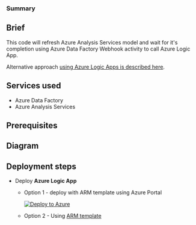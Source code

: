 ### Summary

## Brief
This code will refresh Azure Analysis Services model and wait for it's completion using Azure Data Factory Webhook activity to call Azure Logic App.

Alternative approach [using Azure Logic Apps is described here](../refresh-analysis-services-logic-app/index.md).

## Services used

- Azure Data Factory
- Azure Analysis Services

## Prerequisites



## Diagram

## Deployment steps

* Deploy **Azure Logic App**

  * Option 1 - deploy with ARM template using Azure Portal
  
    [![Deploy to Azure](https://aka.ms/deploytoazurebutton)](https://portal.azure.com/#create/Microsoft.Template/uri/https%3A%2F%2Fraw.githubusercontent.com%2FMarczakIO%2Fazure-enterprise-templates%2Fmain%2Fdata-factory%2Frefresh-analysis-services-logic-app%2Ftemplate.json)

  * Option 2 - Using [ARM template](../refresh-analysis-services-logic-app/template.json)
